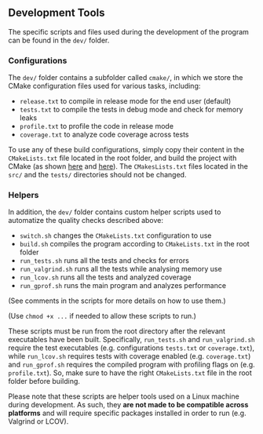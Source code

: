 ## Development Tools

The specific scripts and files used during the development of the program can be found in the `dev/` folder. 

### Configurations

The `dev/` folder contains a subfolder called `cmake/`, in which we store the CMake configuration files used for various tasks, including:

* `release.txt` to compile in release mode for the end user (default)
* `tests.txt` to compile the tests in debug mode and check for memory leaks
* `profile.txt` to profile the code in release mode 
* `coverage.txt` to analyze code coverage across tests

To use any of these build configurations, simply copy their content in the `CMakeLists.txt` file located in the root folder, and build the project with CMake (as shown [here](../doc/SETUP.md) and [here](../doc/TESTS.md)). The `CMakesLists.txt` files located in the `src/` and the `tests/` directories should not be changed.

### Helpers

In addition, the `dev/` folder contains custom helper scripts used to automatize the quality checks described above:

* `switch.sh` changes the `CMakeLists.txt` configuration to use
* `build.sh` compiles the program according to `CMakeLists.txt` in the root folder
* `run_tests.sh` runs all the tests and checks for errors
* `run_valgrind.sh` runs all the tests while analysing memory use
* `run_lcov.sh` runs all the tests and analyzed coverage
* `run_gprof.sh` runs the main program and analyzes performance

(See comments in the scripts for more details on how to use them.)

(Use `chmod +x ...` if needed to allow these scripts to run.) 

These scripts must be run from the root directory after the relevant executables have been built. Specifically, `run_tests.sh` and `run_valgrind.sh` require the test executables (e.g. configurations `tests.txt` or `coverage.txt`), while `run_lcov.sh` requires tests with coverage enabled (e.g. `coverage.txt`) and `run_gprof.sh` requires the compiled program with profiling flags on (e.g. `profile.txt`). So, make sure to have the right `CMakeLists.txt` file in the root folder before building.

Please note that these scripts are helper tools used on a Linux machine during development. As such, they **are not made to be compatible across platforms** and will require specific packages installed in order to run (e.g. Valgrind or LCOV).